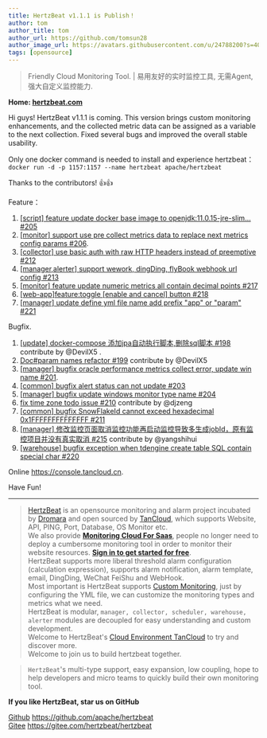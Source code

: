 ```yaml
---
title: HertzBeat v1.1.1 is Publish！   
author: tom  
author_title: tom   
author_url: https://github.com/tomsun28  
author_image_url: https://avatars.githubusercontent.com/u/24788200?s=400&v=4  
tags: [opensource]  
---
```


> Friendly Cloud Monitoring Tool. | 易用友好的实时监控工具, 无需Agent, 强大自定义监控能力.

**Home: [hertzbeat.com](https://hertzbeat.com)**  

Hi guys! HertzBeat v1.1.1 is coming. This version brings custom monitoring enhancements, and the collected metric data can be assigned as a variable to the next collection. Fixed several bugs and improved the overall stable usability.

Only one docker command is needed to install and experience hertzbeat：
`docker run -d -p 1157:1157 --name hertzbeat apache/hertzbeat`

Thanks to the contributors! 👍👍

Feature：

1. [[script] feature update docker base image to openjdk:11.0.15-jre-slim… #205](https://github.com/apache/hertzbeat/pull/205)
2. [[monitor] support use pre collect metrics data to replace next metrics config params #206](https://github.com/apache/hertzbeat/pull/206).
3. [[collector] use basic auth with raw HTTP headers instead of preemptive #212](https://github.com/apache/hertzbeat/pull/212)
4. [[manager,alerter] support wework, dingDing, flyBook webhook url config #213](https://github.com/apache/hertzbeat/pull/213)
5.  [[monitor] feature update numeric metrics all contain decimal points #217](https://github.com/apache/hertzbeat/pull/217)
6. [[web-app]feature:toggle [enable and cancel] button #218](https://github.com/apache/hertzbeat/pull/218)
7. [[manager] update define yml file name add prefix "app" or "param" #221](https://github.com/apache/hertzbeat/pull/221)

Bugfix.

1. [[update] docker-compose 添加jpa自动执行脚本,删除sql脚本 #198](https://github.com/apache/hertzbeat/pull/198) contribute by @DevilX5  .
2. [Doc#param names refactor #199](https://github.com/apache/hertzbeat/pull/199) contribute by @DevilX5
3. [[manager] bugfix oracle performance metrics collect error, update win name #201](https://github.com/apache/hertzbeat/pull/201).
4. [[common] bugfix alert status can not update #203](https://github.com/apache/hertzbeat/pull/203)
5. [[manager] bugfix update windows monitor type name #204](https://github.com/apache/hertzbeat/pull/204)
6. [fix time zone todo issue #210](https://github.com/apache/hertzbeat/pull/210) contribute by @djzeng
7. [[common] bugfix SnowFlakeId cannot exceed hexadecimal 0x1FFFFFFFFFFFFFF #211](https://github.com/apache/hertzbeat/pull/211)
8. [[manager] 修改监控页面取消监控功能再启动监控导致多生成jobId，原有监控项目并没有真实取消 #215](https://github.com/apache/hertzbeat/pull/215) contribute by @yangshihui
9. [[warehouse] bugfix exception when tdengine create table SQL contain special char #220](https://github.com/apache/hertzbeat/pull/220)

Online https://console.tancloud.cn.

Have Fun!

----    

> [HertzBeat](https://github.com/apache/hertzbeat) is an opensource monitoring and alarm project incubated by [Dromara](https://dromara.org) and open sourced by [TanCloud](https://tancloud.cn), which supports Website, API, PING, Port, Database, OS Monitor etc.        
> We also provide **[Monitoring Cloud For Saas](https://console.tancloud.cn)**, people no longer need to deploy a cumbersome monitoring tool in order to monitor their website resources. **[Sign in to get started for free](https://console.tancloud.cn)**.   
> HertzBeat supports more liberal threshold alarm configuration (calculation expression), supports alarm notification, alarm template, email, DingDing, WeChat FeiShu and WebHook.    
> Most important is HertzBeat supports [Custom Monitoring](https://hertzbeat.com/docs/advanced/extend-point), just by configuring the YML file, we can customize the monitoring types and metrics what we need.      
> HertzBeat is modular, `manager, collector, scheduler, warehouse, alerter` modules are decoupled for easy understanding and custom development.  
> Welcome to HertzBeat's [Cloud Environment TanCloud](https://console.tancloud.cn) to try and discover more.    
> Welcome to join us to build hertzbeat together.

> `HertzBeat`'s multi-type support, easy expansion, low coupling, hope to help developers and micro teams to quickly build their own monitoring tool.

**If you like HertzBeat, star us on GitHub**

[Github](https://github.com/apache/hertzbeat) https://github.com/apache/hertzbeat      
[Gitee](https://gitee.com/hertzbeat/hertzbeat) https://gitee.com/hertzbeat/hertzbeat

